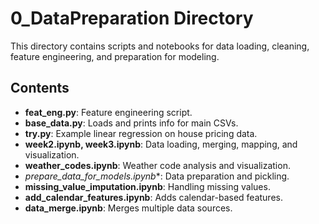 # 0_DataPreparation Directory

This directory contains scripts and notebooks for data loading, cleaning, feature engineering, and preparation for modeling.

## Contents
- **feat_eng.py**: Feature engineering script.
- **base_data.py**: Loads and prints info for main CSVs.
- **try.py**: Example linear regression on house pricing data.
- **week2.ipynb, week3.ipynb**: Data loading, merging, mapping, and visualization.
- **weather_codes.ipynb**: Weather code analysis and visualization.
- **prepare_data_for_models*.ipynb**: Data preparation and pickling.
- **missing_value_imputation.ipynb**: Handling missing values.
- **add_calendar_features.ipynb**: Adds calendar-based features.
- **data_merge.ipynb**: Merges multiple data sources.